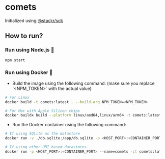 # comets

Initialized using [@stackr/sdk](https://www.stackrlabs.xyz/)

## How to run?

### Run using Node.js :rocket:

```bash
npm start
```

### Run using Docker :whale:

- Build the image using the following command: (make sure you replace \`<NPM_TOKEN>\` with the actual value)

```bash
# For Linux
docker build -t comets:latest . --build-arg NPM_TOKEN=<NPM_TOKEN>

# For Mac with Apple Silicon chips
docker buildx build --platform linux/amd64,linux/arm64 -t comets:latest . --build-arg NPM_TOKEN=<NPM_TOKEN>
```

- Run the Docker container using the following command:

```bash
# If using SQLite as the datastore
docker run -v ./db.sqlite:/app/db.sqlite -p <HOST_PORT>:<CONTAINER_PORT> --name=comets -it comets:latest

# If using other URI based datastores
docker run -p <HOST_PORT>:<CONTAINER_PORT> --name=comets -it comets:latest
```
